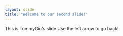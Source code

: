 ```yaml
---
layout: slide
title: "Welcome to our second slide!"
---
```

This is TommyGiu's slide
Use the left arrow to go back!
